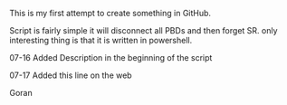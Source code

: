 This is my first attempt to create something in GitHub.

Script is fairly simple
it will disconnect all PBDs and then forget SR.
only interesting thing is that it is written in powershell.

07-16 Added Description in the beginning of the script


07-17 Added this line on the web

Goran 

